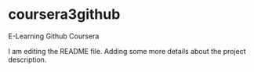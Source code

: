 # coursera3github
E-Learning Github Coursera

I am editing the README file. Adding some more details about the project description.
